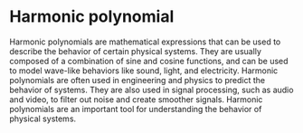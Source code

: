 # Harmonic polynomial

Harmonic polynomials are mathematical expressions that can be used to describe the behavior of certain physical systems. They are usually composed of a combination of sine and cosine functions, and can be used to model wave-like behaviors like sound, light, and electricity. Harmonic polynomials are often used in engineering and physics to predict the behavior of systems. They are also used in signal processing, such as audio and video, to filter out noise and create smoother signals. Harmonic polynomials are an important tool for understanding the behavior of physical systems.
